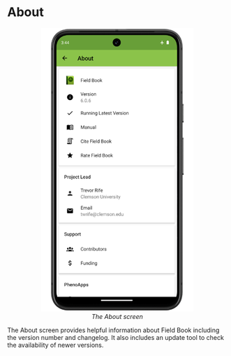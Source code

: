 About
=====
<p style="text-align: center;">
  <figure align="center" class="image">
    <img src="_static/images/about/about_framed.png" width="350px"> 
    <figcaption><i>The About screen</i></figcaption> 
  </figure>
</p>

The About screen provides helpful information about Field Book including
the version number and changelog. It also includes an update tool to
check the availability of newer versions.
